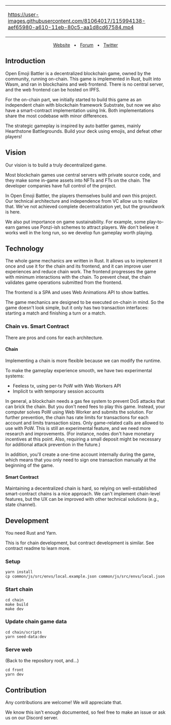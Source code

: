 <div align="center">

<table><tr><td width="500">

https://user-images.githubusercontent.com/81064017/115994138-aef65980-a610-11eb-80c5-aa1d8cd67584.mp4

</tr></td></table>

[Website](https://game.open-emoji-battler.community/)
&nbsp;
•
&nbsp;
[Forum](https://forum.open-emoji-battler.community/)
&nbsp;
•
&nbsp;
[Twitter](https://twitter.com/OEB_community)

</div>

## Introduction

Open Emoji Battler is a decentralized blockchain game, owned by the community, running on-chain. This game is implemented in Rust, built into Wasm, and ran in blockchains and web frontend. There is no central server, and the web frontend can be hosted on IPFS.

For the on-chain part, we initially started to build this game as an independent chain with blockchain framework Substrate, but now we also have a smart-contract implementation using Ink. Both implementations share the most codebase with minor differences.

The strategic gameplay is inspired by auto battler games, mainly Hearthstone Battlegrounds. Build your deck using emojis, and defeat other players!

## Vision

Our vision is to build a truly decentralized game.

Most blockchain games use central servers with private source code, and they make some in-game assets into NFTs and FTs on the chain. The developer companies have full control of the project.

In Open Emoji Battler, the players themselves build and own this project. Our technical architecture and independence from VC allow us to realize that. We've not achieved complete decentralization yet, but the groundwork is here.

We also put importance on game sustainability. For example, some play-to-earn games use Ponzi-ish schemes to attract players. We don't believe it works well in the long run, so we develop fun gameplay worth playing.

## Technology

The whole game mechanics are written in Rust. It allows us to implement it once and use it for the chain and its frontend, and it can improve user experiences and reduce chain work. The frontend progresses the game with minimum interactions with the chain. To prevent cheat, the chain validates game operations submitted from the frontend.

The frontend is a SPA and uses Web Animations API to show battles.

The game mechanics are designed to be executed on-chain in mind. So the game doesn't look simple, but it only has two transaction interfaces: starting a match and finishing a turn or a match.

### Chain vs. Smart Contract

There are pros and cons for each architecture.

#### Chain

Implementing a chain is more flexible because we can modify the runtime.

To make the gameplay experience smooth, we have two experimental systems:

- Feeless tx, using per-tx PoW with Web Workers API
- Implicit tx with temporary session accounts

In general, a blockchain needs a gas fee system to prevent DoS attacks that can brick the chain. But you don't need fees to play this game. Instead, your computer solves PoW using Web Worker and submits the solution. For further prevention, the chain has rate limits for transactions for each account and limits transaction sizes. Only game-related calls are allowed to use with PoW. This is still an experimental feature, and we need more research and improvements. (For instance, nodes don't have monetary incentives at this point. Also, requiring a small deposit might be necessary for additional attack prevention in the future.)

In addition, you'll create a one-time account internally during the game, which means that you only need to sign one transaction manually at the beginning of the game.

#### Smart Contract

Maintaining a decentralized chain is hard, so relying on well-established smart-contract chains is a nice approach. We can't implement chain-level features, but the UX can be improved with other technical solutions (e.g., state channel).

## Development

You need Rust and Yarn.

This is for chain development, but contract development is similar. See contract readme to learn more.

### Setup

```
yarn install
cp common/js/src/envs/local.example.json common/js/src/envs/local.json
```

### Start chain

```
cd chain
make build
make dev
```

### Update chain game data

```
cd chain/scripts
yarn seed-data:dev
```

### Serve web

(Back to the repository root, and...)

```
cd front
yarn dev
```

## Contribution

Any contributions are welcome! We will appreciate that.

We know this isn't enough documented, so feel free to make an issue or ask us on our Discord server.
